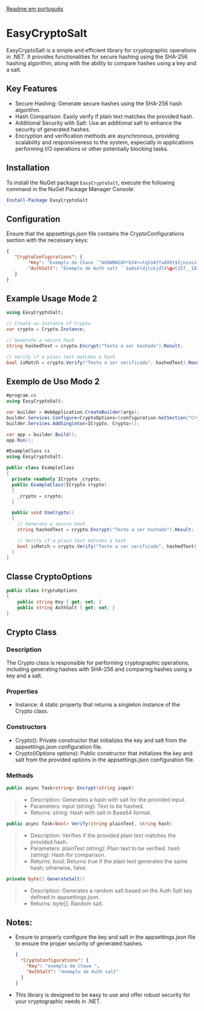 [Readme em português](https://github.com/alexfariakof/EasyCryptoSalt/blob/main/README.md)

# EasyCryptoSalt

EasyCryptoSalt is a simple and efficient library for cryptographic operations in .NET. It provides functionalities for secure hashing using the SHA-256 hashing algorithm, along with the ability to compare hashes using a key and a salt.

## Key Features

* Secure Hashing: Generate secure hashes using the SHA-256 hash algorithm.
* Hash Comparison: Easily verify if plain text matches the provided hash.
* Additional Security with Salt: Use an additional salt to enhance the security of generated hashes.
* Encryption and verification methods are asynchronous, providing scalability and responsiveness to the system, especially in applications performing I/O operations or other potentially blocking tasks.

## Installation

To install the NuGet package `EasyCryptoSalt`, execute the following command in the NuGet Package Manager Console:

```powershell
Install-Package EasyCryptoSalt
```

## Configuration

Ensure that the appsettings.json file contains the CryptoConfigurations section with the necessary keys:

```json
{
   "CryptoConfigurations": {
        "Key": "Exemplo de Chave `^AOUWNW16h*634+=tq51#2fa8091$2jnsais71298>shsady|==",
        "AuthSalt": "Exemplo de Auth salt ``àadskldjlskjdlk\gwt257__1816!?}[oap725-1%"
   }
}
```

## Example Usage Mode 2

```csharp  
using EasyCryptoSalt;

// Create an instance of Crypto
var crypto = Crypto.Instance;

// Generate a secure hash
string hashedText = crypto.Encrypt("Texto a ser hashado").Result;

// Verify if a plain text matches a hash
bool isMatch = crypto.Verify("Texto a ser verificado", hashedText).Result;
```

## Exemplo de Uso Modo 2

```csharp
#program.cs
using EasyCryptoSalt;

var builder = WebApplication.CreateBuilder(args);
builder.Services.Configure<CryptoOptions>(configuration.GetSection("CryptoConfigurations"));
builder.Services.AddSingleton<ICrypto, Crypto>();

var app = builder.Build();      
app.Run();

#ExampleClass.cs 
using EasyCryptoSalt;

public class ExampleClass
{
  private readonly ICrypto _crypto;
  public ExampleClass(ICrypto crypto)
  {
    _crypto = crypto;
  }

  public void UseCrypto()
  {
    // Generate a secure hash
    string hashedText = crypto.Encrypt("Texto a ser hashado").Result;

    // Verify if a plain text matches a hash
    bool isMatch = crypto.Verify("Texto a ser verificado", hashedText).Result;
  }
}        
```

## Classe CryptoOptions

```csharp
public class CryptoOptions
{
    public string Key { get; set; }
    public string AuthSalt { get; set; }
}
```

## Crypto Class

### Description

The Crypto class is responsible for performing cryptographic operations, including generating hashes with SHA-256 and comparing hashes using a key and a salt.


### Properties

* Instance: A static property that returns a singleton instance of the Crypto class.


### Constructors

* Crypto(): Private constructor that initializes the key and salt from the appsettings.json configuration file.
* Crypto(IOptions<CryptoOptions> options): Public constructor that initializes the key and salt from the provided options in the appsettings.json configuration file.

### Methods

```csharp
public async Task<string> Encrypt(string input)
```
> * Description: Generates a hash with salt for the provided input.
> * Parameters:
> input (string): Text to be hashed.
> * Returns:
> string: Hash with salt in Base64 format.

```csharp
public async Task<bool> Verify(string plainText, string hash)
```
> * Description: Verifies if the provided plain text matches the provided hash.
> * Parameters:
     plainText (string): Plain text to be verified.
     hash (string): Hash for comparison.
> * Returns:
    bool: Returns true if the plain text generates the same hash; otherwise, false.

```csharp
private byte[] GenerateSalt()
```

> * Description: Generates a random salt based on the Auth Salt key defined in appsettings.json.
> * Returns:
    byte[]: Random salt.

## Notes:

* Ensure to properly configure the key and salt in the appsettings.json file to ensure the proper security of generated hashes.

    ```json
    {
      "CryptoConfigurations": {
        "Key": "exemplo de Chave ",
        "AuthSalt": "exemplo de Auth salt"
      }
    }
    ```

* This library is designed to be easy to use and offer robust security for your cryptographic needs in .NET.

